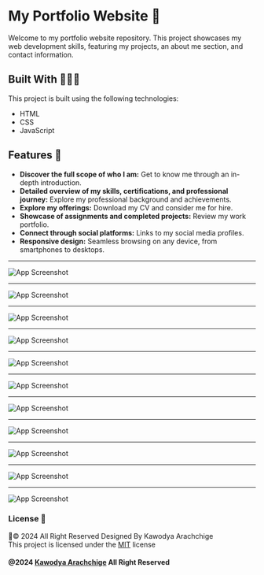 
# My Portfolio Website 🌝

Welcome to my portfolio website repository. This project showcases my web development skills, featuring my projects, an about me section, and contact information.

## Built With 👩🏻‍💻

This project is built using the following technologies:

- HTML
- CSS
- JavaScript

## Features 🌚

- **Discover the full scope of who I am:** Get to know me through an in-depth introduction.
- **Detailed overview of my skills, certifications, and professional journey:** Explore my professional background and achievements.
- **Explore my offerings:** Download my CV and consider me for hire.
- **Showcase of assignments and completed projects:** Review my work portfolio.
- **Connect through social platforms:** Links to my social media profiles.
- **Responsive design:** Seamless browsing on any device, from smartphones to desktops.

<hr>

  ![App Screenshot](https://imgur.com/9Q8R1dV.png)
  
<hr>

  ![App Screenshot](https://imgur.com/YOvmbHH.png)
  <hr>
  
  ![App Screenshot](https://imgur.com/mJCAv3Y.png)
    <hr>
 ![App Screenshot](https://imgur.com/MuDrbUU.png)
       <hr>
 ![App Screenshot](https://imgur.com/OTVUN8i.png)
          <hr>
 ![App Screenshot](https://imgur.com/fTco4dI.png)
          <hr>
 ![App Screenshot](https://imgur.com/NlQwR74.png)

 <hr>
 
  ![App Screenshot](https://imgur.com/COYLMGU.png)

  <hr>

   ![App Screenshot](https://imgur.com/WxvrCfk.png)

  <hr>

   ![App Screenshot](https://imgur.com/bsg2nf0.png)

 <hr>

   ![App Screenshot](https://imgur.com/ytSMh3n.png)
 

  

   
    

### License 🔐

🦇© 2024 All Right Reserved Designed By Kawodya Arachchige<br/>
This project is licensed under the [MIT](LICENSE) license

#### @2024 [Kawodya Arachchige](https://github.com/kawodyaarachchige) All Right Reserved

